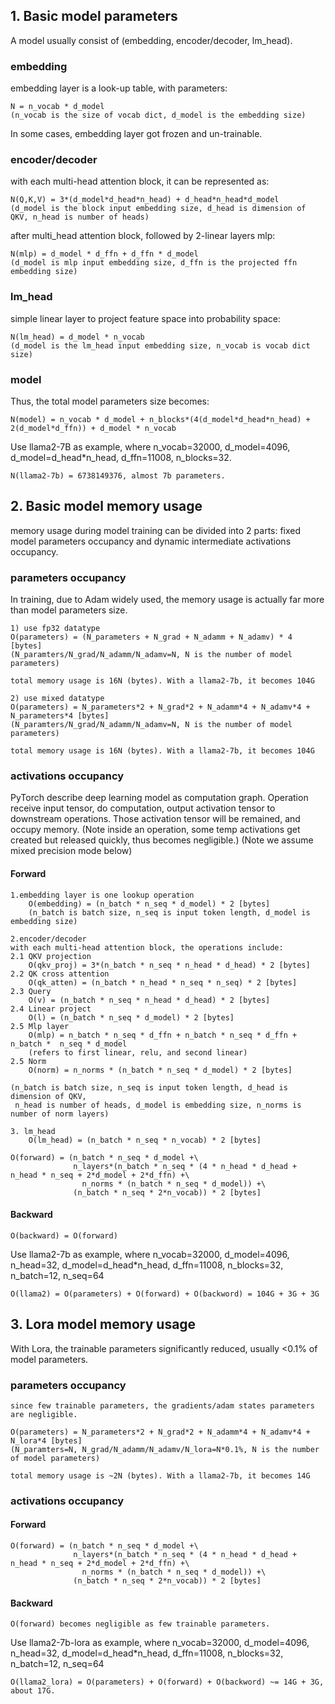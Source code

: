 

## 1. Basic model parameters
A model usually consist of (embedding, encoder/decoder, lm_head).
### embedding 
embedding layer is a look-up table, with parameters:

    N = n_vocab * d_model
    (n_vocab is the size of vocab dict, d_model is the embedding size)

In some cases, embedding layer got frozen and un-trainable.

### encoder/decoder
with each multi-head attention block, it can be represented as:

    N(Q,K,V) = 3*(d_model*d_head*n_head) + d_head*n_head*d_model 
    (d_model is the block input embedding size, d_head is dimension of QKV, n_head is number of heads)

after multi_head attention block, followed by 2-linear layers mlp:

    N(mlp) = d_model * d_ffn + d_ffn * d_model
    (d_model is mlp input embedding size, d_ffn is the projected ffn embedding size)

### lm_head
simple linear layer to project feature space into probability space:

    N(lm_head) = d_model * n_vocab
    (d_model is the lm_head input embedding size, n_vocab is vocab dict size)

### model
Thus, the total model parameters size becomes:

    N(model) = n_vocab * d_model + n_blocks*(4(d_model*d_head*n_head) + 2(d_model*d_ffn)) + d_model * n_vocab

Use llama2-7B as example, where n_vocab=32000, d_model=4096, d_model=d_head*n_head,
d_ffn=11008, n_blocks=32. 

    N(llama2-7b) = 6738149376, almost 7b parameters.


## 2. Basic model memory usage
memory usage during model training can be divided into 2 parts: fixed model parameters occupancy and dynamic
intermediate activations occupancy. 
### parameters occupancy
In training, due to Adam widely used, the memory usage is actually far more than model parameters size.

    1) use fp32 datatype
    O(parameters) = (N_parameters + N_grad + N_adamm + N_adamv) * 4 [bytes]
    (N_paramters/N_grad/N_adamm/N_adamv=N, N is the number of model parameters)

    total memory usage is 16N (bytes). With a llama2-7b, it becomes 104G

    2) use mixed datatype
    O(parameters) = N_parameters*2 + N_grad*2 + N_adamm*4 + N_adamv*4 + N_parameters*4 [bytes]
    (N_paramters/N_grad/N_adamm/N_adamv=N, N is the number of model parameters)

    total memory usage is 16N (bytes). With a llama2-7b, it becomes 104G

### activations occupancy
PyTorch describe deep learning model as computation graph. Operation receive input tensor, do computation, 
output activation tensor to downstream operations. Those activation tensor will be remained, and occupy memory. 
(Note inside an operation, some temp activations get created but released quickly, thus becomes negligible.)
(Note we assume mixed precision mode below)

#### Forward

    1.embedding layer is one lookup operation
        O(embedding) = (n_batch * n_seq * d_model) * 2 [bytes]
        (n_batch is batch size, n_seq is input token length, d_model is embedding size)

    2.encoder/decoder
    with each multi-head attention block, the operations include:
    2.1 QKV projection
        O(qkv_proj) = 3*(n_batch * n_seq * n_head * d_head) * 2 [bytes]
    2.2 QK cross attention
        O(qk_atten) = (n_batch * n_head * n_seq * n_seq) * 2 [bytes]
    2.3 Query
        O(v) = (n_batch * n_seq * n_head * d_head) * 2 [bytes]
    2.4 Linear project 
        O(l) = (n_batch * n_seq * d_model) * 2 [bytes]
    2.5 Mlp layer
        O(mlp) = n_batch * n_seq * d_ffn + n_batch * n_seq * d_ffn + n_batch *  n_seq * d_model 
        (refers to first linear, relu, and second linear)         
    2.5 Norm
        O(norm) = n_norms * (n_batch * n_seq * d_model) * 2 [bytes]

    (n_batch is batch size, n_seq is input token length, d_head is dimension of QKV, 
     n_head is number of heads, d_model is embedding size, n_norms is number of norm layers)

    3. lm_head
        O(lm_head) = (n_batch * n_seq * n_vocab) * 2 [bytes]

    O(forward) = (n_batch * n_seq * d_model +\
                  n_layers*(n_batch * n_seq * (4 * n_head * d_head + n_head * n_seq + 2*d_model + 2*d_ffn) +\
                    n_norms * (n_batch * n_seq * d_model)) +\
                  (n_batch * n_seq * 2*n_vocab)) * 2 [bytes]

#### Backward   

    O(backward) = O(forward)

Use llama2-7b as example, where n_vocab=32000, d_model=4096, n_head=32, d_model=d_head*n_head, d_ffn=11008, 
n_blocks=32, n_batch=12, n_seq=64
    
    O(llama2) = O(parameters) + O(forward) + O(backword) = 104G + 3G + 3G



## 3. Lora model memory usage          
With Lora, the trainable parameters significantly reduced, usually <0.1% of model parameters.
### parameters occupancy

    since few trainable parameters, the gradients/adam states parameters are negligible.

    O(parameters) = N_parameters*2 + N_grad*2 + N_adamm*4 + N_adamv*4 + N_lora*4 [bytes]
    (N_paramters=N, N_grad/N_adamm/N_adamv/N_lora=N*0.1%, N is the number of model parameters)

    total memory usage is ~2N (bytes). With a llama2-7b, it becomes 14G


### activations occupancy
#### Forward

    O(forward) = (n_batch * n_seq * d_model +\
                  n_layers*(n_batch * n_seq * (4 * n_head * d_head + n_head * n_seq + 2*d_model + 2*d_ffn) +\
                    n_norms * (n_batch * n_seq * d_model)) +\
                  (n_batch * n_seq * 2*n_vocab)) * 2 [bytes]

#### Backward

    O(forward) becomes negligible as few trainable parameters.

Use llama2-7b-lora as example, where n_vocab=32000, d_model=4096, n_head=32, d_model=d_head*n_head, d_ffn=11008, 
n_blocks=32, n_batch=12, n_seq=64
    
    O(llama2_lora) = O(parameters) + O(forward) + O(backword) ~= 14G + 3G, about 17G.
